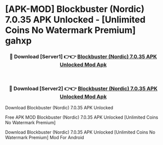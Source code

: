 # [APK-MOD] Blockbuster (Nordic) 7.0.35 APK Unlocked - [Unlimited Coins No Watermark Premium] gahxp



<div align="center">
<h3>🔴 Download [Server1] 👉👉 <a href="https://momento.my/?title=Blockbuster_(Nordic)_7.0.35_APK_Unlocked">Blockbuster (Nordic) 7.0.35 APK Unlocked Mod Apk</a></h3><br>

<h3>🔴 Download [Server2] 👉👉 <a href="https://momento.my/?title=Blockbuster_(Nordic)_7.0.35_APK_Unlocked">Blockbuster (Nordic) 7.0.35 APK Unlocked Mod Apk</a></h3>
</div>



Download Blockbuster (Nordic) 7.0.35 APK Unlocked 

Free APK MOD Blockbuster (Nordic) 7.0.35 APK Unlocked [Unlimited Coins No Watermark Premium]

Download Blockbuster (Nordic) 7.0.35 APK Unlocked [Unlimited Coins No Watermark Premium] Mod For Android
